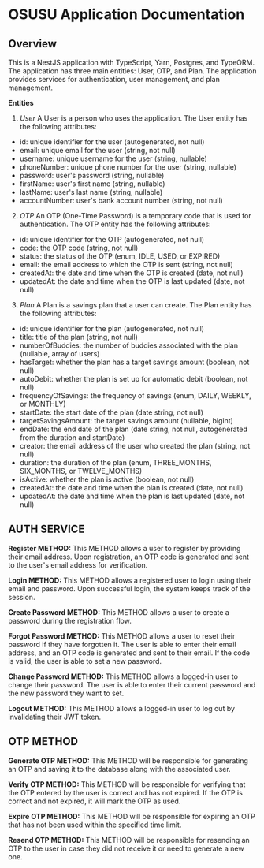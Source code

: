# OSUSU Application Documentation

## Overview

This is a NestJS application with TypeScript, Yarn, Postgres, and TypeORM. The application has three main entities: User, OTP, and Plan. The application provides services for authentication, user management, and plan management.

**Entities**

1. _User_
   A User is a person who uses the application. The User entity has the following attributes:

- id: unique identifier for the user (autogenerated, not null)
- email: unique email for the user (string, not null)
- username: unique username for the user (string, nullable)
- phoneNumber: unique phone number for the user (string, nullable)
- password: user's password (string, nullable)
- firstName: user's first name (string, nullable)
- lastName: user's last name (string, nullable)
- accountNumber: user's bank account number (string, not null)

2. _OTP_
   An OTP (One-Time Password) is a temporary code that is used for authentication. The OTP entity has the following attributes:

- id: unique identifier for the OTP (autogenerated, not null)
- code: the OTP code (string, not null)
- status: the status of the OTP (enum, IDLE, USED, or EXPIRED)
- email: the email address to which the OTP is sent (string, not null)
- createdAt: the date and time when the OTP is created (date, not null)
- updatedAt: the date and time when the OTP is last updated (date, not null)

3. _Plan_
   A Plan is a savings plan that a user can create. The Plan entity has the following attributes:

- id: unique identifier for the plan (autogenerated, not null)
- title: title of the plan (string, not null)
- numberOfBuddies: the number of buddies associated with the plan (nullable, array of users)
- hasTarget: whether the plan has a target savings amount (boolean, not null)
- autoDebit: whether the plan is set up for automatic debit (boolean, not null)
- frequencyOfSavings: the frequency of savings (enum, DAILY, WEEKLY, or MONTHLY)
- startDate: the start date of the plan (date string, not null)
- targetSavingsAmount: the target savings amount (nullable, bigint)
- endDate: the end date of the plan (date string, not null, autogenerated from the duration and startDate)
- creator: the email address of the user who created the plan (string, not null)
- duration: the duration of the plan (enum, THREE_MONTHS, SIX_MONTHS, or TWELVE_MONTHS)
- isActive: whether the plan is active (boolean, not null)
- createdAt: the date and time when the plan is created (date, not null)
- updatedAt: the date and time when the plan is last updated (date, not null)

## AUTH SERVICE

**Register METHOD:**
This METHOD allows a user to register by providing their email address. Upon registration, an OTP code is generated and sent to the user's email address for verification.

**Login METHOD:**
This METHOD allows a registered user to login using their email and password. Upon successful login, the system keeps track of the session.

**Create Password METHOD:**
This METHOD allows a user to create a password during the registration flow.

**Forgot Password METHOD:**
This METHOD allows a user to reset their password if they have forgotten it. The user is able to enter their email address, and an OTP code is generated and sent to their email. If the code is valid, the user is able to set a new password.

**Change Password METHOD:**
This METHOD allows a logged-in user to change their password. The user is able to enter their current password and the new password they want to set.

**Logout METHOD:**
This METHOD allows a logged-in user to log out by invalidating their JWT token.

## OTP METHOD

**Generate OTP METHOD:**
This METHOD will be responsible for generating an OTP and saving it to the database along with the associated user.

**Verify OTP METHOD:**
This METHOD will be responsible for verifying that the OTP entered by the user is correct and has not expired. If the OTP is correct and not expired, it will mark the OTP as used.

**Expire OTP METHOD:**
This METHOD will be responsible for expiring an OTP that has not been used within the specified time limit.

**Resend OTP METHOD:**
This METHOD will be responsible for resending an OTP to the user in case they did not receive it or need to generate a new one.
